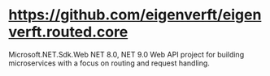 # https://github.com/eigenverft/eigenverft.routed.core

Microsoft.NET.Sdk.Web NET 8.0, NET 9.0 Web API project for building microservices with a focus on routing and request handling.

